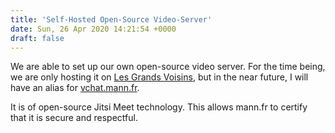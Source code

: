 ```yaml
---
title: 'Self-Hosted Open-Source Video-Server'
date: Sun, 26 Apr 2020 14:21:54 +0000
draft: false
---
```


We are able to set up our own open-source video server. For the time being, we are only hosting it on [Les Grands Voisins](https://www.mann.fr/en/realizations/lesgrandsvoisins-fr-com/self-hosted-video-conferencing/), but in the near future, I will have an alias for [vchat.mann.fr](https://vchat.mann.fr).

It is of open-source Jitsi Meet technology. This allows mann.fr to certify that it is secure and respectful.